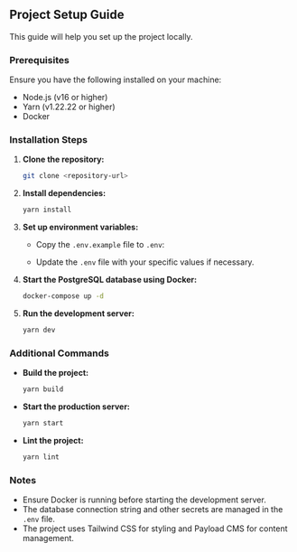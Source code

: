 ## Project Setup Guide

This guide will help you set up the project locally.

### Prerequisites

Ensure you have the following installed on your machine:
- Node.js (v16 or higher)
- Yarn (v1.22.22 or higher)
- Docker

### Installation Steps

1. **Clone the repository:**
   ```sh
   git clone <repository-url>
   ```

2. **Install dependencies:**
   ```sh
   yarn install
   ```

3. **Set up environment variables:**
    - Copy the `.env.example` file to `.env`:

    - Update the `.env` file with your specific values if necessary.

4. **Start the PostgreSQL database using Docker:**
   ```sh
   docker-compose up -d
   ```

5. **Run the development server:**
   ```sh
   yarn dev
   ```

### Additional Commands

- **Build the project:**
  ```sh
  yarn build
  ```

- **Start the production server:**
  ```sh
  yarn start
  ```

- **Lint the project:**
  ```sh
  yarn lint
  ```

### Notes

- Ensure Docker is running before starting the development server.
- The database connection string and other secrets are managed in the `.env` file.
- The project uses Tailwind CSS for styling and Payload CMS for content management.